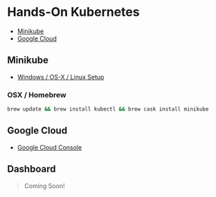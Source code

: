 # Hands-On Kubernetes

- [Minikube](#minikube)
- [Google Cloud](#google-cloud)

## Minikube

- [Windows / OS-X / Linux Setup](https://github.com/kubernetes/minikube/releases)

### OSX / Homebrew

```bash
brew update && brew install kubectl && brew cask install minikube
```

## Google Cloud

- [Google Cloud Console](https://console.cloud.google.com)

## Dashboard

> Coming Soon!
